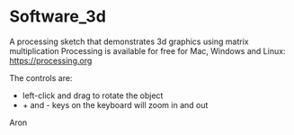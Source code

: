 Software_3d
===========

A processing sketch that demonstrates 3d graphics using matrix multiplication
Processing is available for free for Mac, Windows and Linux: https://processing.org

The controls are:
+ left-click and drag to rotate the object
+ \+ and - keys on the keyboard will zoom in and out

Aron
